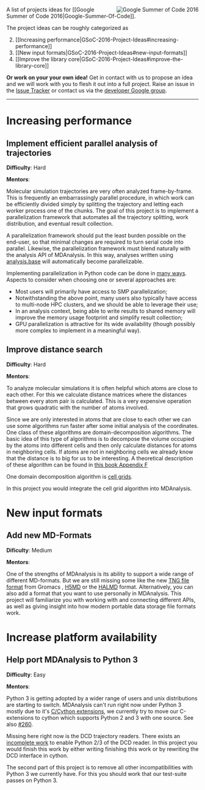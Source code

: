 <img src="https://developers.google.com/open-source/gsoc/images/gsoc2016-sun-373x373.png" title="Google Summer of Code 2016" alt="Google Summer of Code 2016" align="right"/>
A list of projects ideas for [[Google Summer of Code 2016|Google-Summer-Of-Code]].

The project ideas can be roughly categorized as

2. [[Increasing performance|GSoC-2016-Project-Ideas#increasing-performance]]
3. [[New input formats|GSoC-2016-Project-Ideas#new-input-formats]]
6. [[Improve the library core|GSoC-2016-Project-Ideas#improve-the-library-core]]

**Or work on your your own idea!** Get in contact with us to propose an idea and we will work with you to flesh it out into a full project. Raise an issue in the [Issue Tracker](/MDAnalysis/mdanalysis/issues) or contact us via the [developer Google group](http://developers.mdanalysis.org).

------

# Increasing performance

## Implement efficient parallel analysis of trajectories 

**Difficulty**: Hard

**Mentors**: 

Molecular simulation trajectories are very often analyzed frame-by-frame. This is frequently an embarrassingly parallel procedure, in which work can be efficiently divided simply by splitting the trajectory and letting each worker process one of the chunks. The goal of this project is to implement a parallelization framework that automates all the trajectory splitting, work distribution, and eventual result collection.

A parallelization framework should put the least burden possible on the end-user, so that minimal changes are required to turn serial code into parallel. Likewise, the parallelization framework must blend naturally with the analysis API of MDAnalysis. In this way, analyses written using [analysis.base](https://github.com/MDAnalysis/mdanalysis/blob/5b6471d93a36581d06ec73a1a0bddc8a460d4213/package/MDAnalysis/analysis/base.py#L35) will automatically become parallelizable.

Implementing parallelization in Python code can be done in [many ways](https://wiki.python.org/moin/ParallelProcessing). Aspects to consider when choosing one or several approaches are:
- Most users will primarily have access to SMP parallelization;
- Notwithstanding the above point, many users also typically have access to multi-node HPC clusters, and we should be able to leverage their use;
- In an analysis context, being able to write results to shared memory will improve the memory usage footprint and simplify result collection;
- GPU parallelization is attractive for its wide availability (though possibly more complex to implement in a meaningful way).

## Improve distance search 

**Difficulty**: Hard

**Mentors**: 

To analyze molecular simulations it is often helpful which atoms are close to each other. For this we calculate distance matrices where the distances between every atom pair is calculated. This is a very expensive operation that grows quadratic with the number of atoms involved.

Since we are only interested in atoms that are close to each other we can use some algorithms run faster
after some initial analysis of the coordinates. One class of these algorithms are domain-decomposition algorithms. The basic idea of this type of algorithms is to decompose the volume occupied by the atoms into different cells and then only calculate distances for atoms in neighboring cells. If atoms are not in neighboring cells we already know that the distance is to big for us to be interesting. A theoretical description of these algorithm can be found in [this book Appendix F](http://www.amazon.de/Understanding-Molecular-Simulation-Applications-Computational/dp/0122673514%3FSubscriptionId%3DAKIAILSHYYTFIVPWUY6Q%26tag%3Dduckduckgo-ffnt-de-21%26linkCode%3Dxm2%26camp%3D2025%26creative%3D165953%26creativeASIN%3D0122673514)

One domain decomposition algorithm is [cell grids](https://github.com/richardjgowers/cellgrid).

In this project you would integrate the cell grid algorithm into MDAnalysis. 

# New input formats

## Add new MD-Formats

**Dificulty**: Medium

**Mentors**: 

One of the strengths of MDAnalysis is its ability to support a wide range of different MD-formats. But we are still missing some like the new [TNG file format](http://onlinelibrary.wiley.com/doi/10.1002/jcc.23495/abstract) from Gromacs , [H5MD](https://github.com/pdebuyl/pyh5md) or the [HALMD](http://halmd.org/) format. Alternatively, you can also add a format that you want to use personally in MDAnalysis.
This project will familiarize you with working with and connecting different APIs,
as well as giving insight into how modern portable data storage file formats work.


# Increase platform availability

## Help port MDAnalysis to Python 3

**Difficulty**: Easy

**Mentors**: 

Python 3 is getting adopted by a wider range of users and unix distributions are starting to switch.
MDAnalysis can't run right now under Python 3 mostly due to it's [C/Cython extensions](https://github.com/MDAnalysis/mdanalysis/wiki/List-of-extensions), we currently try to move our C-extensions to cython which supports Python 2 and 3 with one source. See also [#260](https://github.com/MDAnalysis/mdanalysis/issues/260).

Missing here right now is the DCD trajectory readers. There exists an [incomplete work](https://github.com/MDAnalysis/mdanalysis/pull/682) to enable Python 2/3 of the DCD reader. In this project you would finish this work by either writing finishing this work or by rewriting the DCD interface in cython.

The second part of this project is to remove all other incompatibilities with Python 3 we currently have. For this you should work that our test-suite passes on Python 3. 


